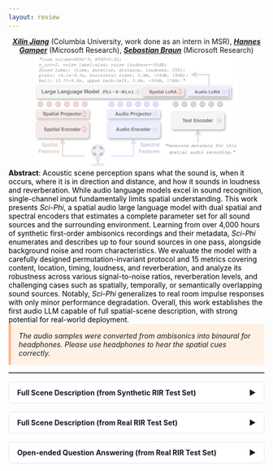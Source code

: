 ```yaml
---
layout: review
---
```


<div style="text-align:center;">
  <u><b><i>Xilin Jiang</i></b></u> (Columbia University, work done as an intern in MSR),
  <u><b><i>Hannes Gamper</i></b></u> (Microsoft Research),
  <u><b><i>Sebastian Braun</i></b></u> (Microsoft Research)
</div>

<img src="../figures/model.png" style="width: 80%; display: block; margin: auto;">

<style>
  /* Accordion */
  details.accordion { border: 1px solid #E5E7EB; border-radius: .5rem; margin: 1rem 0; background:#FFFFFF; }
  details.accordion > summary {
    list-style: none; cursor: pointer; padding: .75rem 1rem; font-weight: 700; color:#111827;
    display:flex; align-items:center; justify-content:space-between; gap:.75rem;
  }
  details.accordion[open] > summary { border-bottom: 1px solid #E5E7EB; }
  details.accordion .section-body { padding: 1rem; }
  /* Chevron */
  .chev { transition: transform .2s ease; }
  details[open] .chev { transform: rotate(90deg); }
  /* Optional toolbar */
  .accordion-toolbar {
    display:flex; gap:.5rem; justify-content:flex-end; margin: .5rem 0 1rem;
  }
  .accordion-btn {
    font: inherit; padding:.4rem .6rem; border:1px solid #D1D5DB; border-radius:.375rem; background:#F9FAFB; cursor:pointer;
  }
  .accordion-btn:hover { background:#F3F4F6; }
</style>
<script>
  function setAllAccordions(open) {
    document.querySelectorAll('details.accordion').forEach(d => d.open = open);
  }
</script>

<style>
  /* Container + table layout */
  .table-container {
    overflow-x: auto;
    width: 100%;
    color: #6B7280;                 /* default gray text */
  }
  .table-container table {
    width: max-content;
    border-collapse: collapse;
    border: 1px solid grey;
  }
  .table-container th,
  .table-container td {
    padding: 10px;
    border: 1px solid black;
    text-align: left;
    vertical-align: top;            /* top-align cells */
  }

  /* Wrapping: headers stay on one line; cells wrap (or honor <br>) */
  .table-container th { white-space: nowrap; color:#111827; }
  .table-container td { white-space: normal; }   /* <= put this AFTER any th,td white-space rules */

  /* Coloring helpers */
  .kv    { color: #111827; font-weight: 700; }   /* numbers/units/values (black, bold) */
  .label { color: #0A2472; font-weight: 700; }   /* actual sound labels (green, bold) */
  .dir   { color: #991B1B; font-weight: 700; }   /* directions (red, bold) */
  .trans { color: #0A2472; font-style: italic; } /* transcript (green, italic) */

  /* Existing model-name styling */
  .model-name { color: grey; font-weight: bold; }
  .model-name b { color: black; }
</style>

<script>
document.addEventListener('click', function (e) {
  const btn = e.target.closest('.gt-toggle');
  if (!btn) return;

  const targetId = btn.getAttribute('data-target');
  const table = document.getElementById(targetId);
  if (!table) return;

  const expanded = btn.getAttribute('aria-expanded') === 'true';
  const gtRows = table.querySelectorAll('.gt-row');

  gtRows.forEach(row => row.style.display = expanded ? 'none' : 'table-row');
  btn.setAttribute('aria-expanded', (!expanded).toString());
  btn.textContent = expanded ? 'Show the ground-truth' : 'Hide the ground-truth';
});
</script>

<style>
  .gt-header {
    display: flex; align-items: center; justify-content: space-between; gap: .75rem;
  }
  .gt-toggle {
    font: inherit; padding: .25rem .5rem; border: 1px solid #D1D5DB; border-radius: .375rem;
    background: #F9FAFB; cursor: pointer;
  }
  .gt-toggle:hover { background: #F3F4F6; }
  /* Make the Ground-truth section visually distinct when shown */
  .gt-heading {
    background: #F9FAFB; color: #111827; font-weight: 600;
  }
</style>

<span style="color: black;">
<b>Abstract</b>: Acoustic scene perception spans what the sound is, when it occurs, where it is in direction and distance, and how it sounds in loudness and reverberation. While audio language models excel in sound recognition, single-channel input fundamentally limits spatial understanding. This work presents <em>Sci-Phi</em>, a spatial audio large language model with dual spatial and spectral encoders that estimates a complete parameter set for all sound sources and the surrounding environment. Learning from over 4,000 hours of synthetic first-order ambisonics recordings and their metadata, <em>Sci-Phi</em> enumerates and describes up to four sound sources in one pass, alongside background noise and room characteristics. We evaluate the model with a carefully designed permutation-invariant protocol and 15 metrics covering content, location, timing, loudness, and reverberation, and analyze its robustness across various signal-to-noise ratios, reverberation levels, and challenging cases such as spatially, temporally, or semantically overlapping sound sources. Notably, <em>Sci-Phi</em> generalizes to real room impulse responses with only minor performance degradation. Overall, this work establishes the first audio LLM capable of full spatial-scene description, with strong potential for real-world deployment.
</span>

<div style="background-color: #FFF2E5; padding: 15px; border-left: 5px solid #FFB899; font-style: italic;">
The audio samples were converted from ambisonics into binaural for headphones. Please use headphones to hear the spatial cues correctly.
</div>

<hr style="height: 3px; background-color: grey; border: none;">

<!-- ========== Real-RIR (END) ========== -->

<!-- ========== Synthetic-RIR (START) ========== -->
<details class="accordion">
  <summary>Full Scene Description (from Synthetic RIR Test Set)<span class="chev">▶</span></summary>
  <div class="section-body">
<!-- === 🎧 Synthetic-RIR Sample 1 === -->
<div style="display: flex; align-items: center; gap: 20px;">
  <div>
    <b>🎧 Synthetic-RIR Sample 1</b><br>
    <audio controls>
      <source src="../samples/syn_rir/binaural/mix_8729_nsrc4.wav" type="audio/wav">
      Your browser does not support the audio element.
    </audio>
  </div>
</div>

<div class="table-container" markdown="0">
  <table>
    <tr>
      <th>Sci-Phi's Description</th>
      <th>Ground-truth Description</th>
    </tr>
    <tr>
      <td>
        room_volume=<span class="kv">1000m^3</span>;
        RT60=<span class="kv">0.4s</span>;
        n_src=<span class="kv">4</span>. <br>noise_label: <span class="kv">ambient sound</span>;
        noise_loudness=<span class="kv">-45dB</span>.<br>
        Sound label: (time, direction, distance, loudness, C50):<br>
        <span class="label">English female speech</span> with transcript<br> ‘<span class="trans">I can understand why they have gone away.</span>’:<br>
        (<span class="kv">5.3s-8.2s</span>, <span class="dir">upper front-left</span>, <span class="kv">0.8m</span>, <span class="kv">-18dB</span>, <span class="kv">22dB</span>);<br>
        <span class="label">Nature:</span>(<span class="kv">0.0s-10.0s</span>, <span class="dir">horizontal front-right</span>, <span class="kv">3.0m</span>, <span class="kv">-25dB</span>, <span class="kv">13dB</span>);<br>
        <span class="label">fingers on teeth:</span>(<span class="kv">8.0s-8.1s</span>, <span class="dir">horizontal back-left</span>, <span class="kv">1.2m</span>, <span class="kv">-28dB</span>, <span class="kv">19dB</span>);<br>
        <span class="label">kick bass drum:</span>(<span class="kv">0.0s-10.0s</span>, <span class="dir">horizontal front-right</span>, <span class="kv">3.4m</span>, <span class="kv">-33dB</span>, <span class="kv">12dB</span>).
      </td>
      <td>
        room_volume=<span class="kv">1900m^3</span>;
        RT60=<span class="kv">0.4s</span>;
        n_src=<span class="kv">4</span>.<br>noise_label: <span class="kv">ambient electronic hum</span>;noise_loudness=<span class="kv">-48dB</span>.<br>
        Sound label: (time, direction, distance, loudness, C50):<br>
        <span class="label">English female speech</span> with transcript<br> ‘<span class="trans">I can understand why they have gone.</span>’:<br>
        (<span class="kv">5.2s-8.5s</span>, <span class="dir">upper front-left</span>, <span class="kv">1.3m</span>, <span class="kv">-19dB</span>, <span class="kv">19dB</span>);<br>
        <span class="label">Bonapartes Gull:</span>(<span class="kv">0.1s-8.5s</span>, <span class="dir">horizontal front-right</span>, <span class="kv">4.4m</span>, <span class="kv">-25dB</span>, <span class="kv">12dB</span>);<br>
        <span class="label">baseball bat swing:</span>(<span class="kv">7.8s-8.5s</span>, <span class="dir">horizontal back-left</span>, <span class="kv">1.6m</span>, <span class="kv">-28dB</span>, <span class="kv">19dB</span>);<br>
        <span class="label">axe chopping:</span>(<span class="kv">0.0s-7.5s</span>, <span class="dir">horizontal front-right</span>, <span class="kv">4.4m</span>, <span class="kv">-35dB</span>, <span class="kv">11dB</span>).
      </td>
    </tr>
  </table>
</div>

<!-- === 🎧 Synthetic-RIR Sample 2 === -->
<div style="display: flex; align-items: center; gap: 20px;">
  <div>
    <b>🎧 Synthetic-RIR Sample 2</b><br>
    <audio controls>
      <source src="../samples/syn_rir/binaural/mix_6715_nsrc4.wav" type="audio/wav">
      Your browser does not support the audio element.
    </audio>
  </div>
</div>

<div class="table-container" markdown="0">
  <table>
    <tr>
      <th>Sci-Phi's Description</th>
      <th>Ground-truth Description</th>
    </tr>
    <tr>
      <td>
        room_volume=<span class="kv">1500m^3</span>;
        RT60=<span class="kv">0.3s</span>;
        n_src=<span class="kv">3</span>.<br>noise_label: <span class="kv">ambient sounds</span>;noise_loudness=<span class="kv">-59dB</span>.<br>
        Sound label: (time, direction, distance, loudness, C50):<br>
        <span class="label">English female speech</span> with transcript<br> ‘<span class="trans">Of course, on a diet like this one, I wouldn't recommend.</span>’:<br>
        (<span class="kv">4.1s-8.2s</span>, <span class="dir">upper front-left</span>, <span class="kv">0.8m</span>, <span class="kv">-33dB</span>, <span class="kv">27dB</span>);<br>
        <span class="label">English female speech</span> with transcript<br> ‘<span class="trans">That goes without saying.</span>’:<br>
        (<span class="kv">4.1s-6.4s</span>, <span class="dir">lower back-right</span>, <span class="kv">1.6m</span>, <span class="kv">-33dB</span>, <span class="kv">22dB</span>);<br>
        <span class="label">Nature:</span>(<span class="kv">0.0s-10.0s</span>, <span class="dir">horizontal front-left</span>, <span class="kv">2.0m</span>, <span class="kv">-42dB</span>, <span class="kv">20dB</span>).
      </td>
      <td>
        room_volume=<span class="kv">1900m^3</span>;
        RT60=<span class="kv">0.3s</span>;
        n_src=<span class="kv">4</span>.<br>noise_label: <span class="kv">computer powering down</span>;noise_loudness=<span class="kv">-58dB</span>.<br>
        Sound label: (time, direction, distance, loudness, C50):<br>
        <span class="label">English female speech</span> with transcript<br> ‘<span class="trans">Of course, on Tuesday, United were beaten despite this.</span>’:<br>
        (<span class="kv">4.0s-7.9s</span>, <span class="dir">upper front-left</span>, <span class="kv">0.8m</span>, <span class="kv">-33dB</span>, <span class="kv">24dB</span>);<br>
        <span class="label">censor beep:</span>(<span class="kv">4.7s-5.4s</span>, <span class="dir">horizontal back-left</span>, <span class="kv">2.0m</span>, <span class="kv">-36dB</span>, <span class="kv">18dB</span>);<br>
        <span class="label">English male speech</span> with transcript<br> ‘<span class="trans">That doesn't happen in Europe.</span>’:<br>
        (<span class="kv">3.6s-6.2s</span>, <span class="dir">horizontal back-right</span>, <span class="kv">2.3m</span>, <span class="kv">-36dB</span>, <span class="kv">17dB</span>);<br>
        <span class="label">rattlesnake rattle:</span>(<span class="kv">0.0s-10.0s</span>, <span class="dir">horizontal front-left</span>, <span class="kv">2.9m</span>, <span class="kv">-42dB</span>, <span class="kv">14dB</span>).
      </td>
    </tr>
  </table>
</div>

<!-- === 🎧 Synthetic-RIR Sample 3 === -->
<div style="display: flex; align-items: center; gap: 20px;">
  <div>
    <b>🎧 Synthetic-RIR Sample 3</b><br>
    <audio controls>
      <source src="../samples/syn_rir/binaural/mix_2280_nsrc4.wav" type="audio/wav">
      Your browser does not support the audio element.
    </audio>
  </div>
</div>

<div class="table-container" markdown="0">
  <table>
    <tr>
      <th>Sci-Phi's Description</th>
      <th>Ground-truth Description</th>
    </tr>
    <tr>
      <td>
        room_volume=<span class="kv">200m^3</span>;
        RT60=<span class="kv">0.5s</span>;
        n_src=<span class="kv">4</span>.<br>noise_label: <span class="kv">rain</span>;noise_loudness=<span class="kv">-47dB</span>.<br>
        Sound label: (time, direction, distance, loudness, C50):<br>
        <span class="label">female voice:</span>(<span class="kv">4.7s-6.6s</span>, <span class="dir">lower front-right</span>, <span class="kv">1.1m</span>, <span class="kv">-25dB</span>, <span class="kv">10dB</span>);<br>
        <span class="label">applause:</span>(<span class="kv">2.0s-7.8s</span>, <span class="dir">lower back-right</span>, <span class="kv">2.4m</span>, <span class="kv">-26dB</span>, <span class="kv">7dB</span>);<br>
        <span class="label">kettle pouring:</span>(<span class="kv">1.2s-9.4s</span>, <span class="dir">horizontal front-left</span>, <span class="kv">0.8m</span>, <span class="kv">-34dB</span>, <span class="kv">12dB</span>);<br>
        <span class="label">English female speech</span> with transcript<br> ‘<span class="trans">The briefcase held the day's knives.</span>’:<br>
        (<span class="kv">1.8s-4.7s</span>, <span class="dir">horizontal front</span>, <span class="kv">1.0m</span>, <span class="kv">-37dB</span>, <span class="kv">11dB</span>).
      </td>
      <td>
        room_volume=<span class="kv">200m^3</span>;
        RT60=<span class="kv">0.6s</span>;
        n_src=<span class="kv">4</span>.<br>noise_label: <span class="kv">storm</span>;noise_loudness=<span class="kv">-49dB</span>.<br>
        Sound label: (time, direction, distance, loudness, C50):<br>
        <span class="label">English female speech</span> with transcript<br> ‘<span class="trans">You must be ready to play anyone.</span>’:<br>
        (<span class="kv">3.8s-6.8s</span>, <span class="dir">lower front-right</span>, <span class="kv">0.8m</span>, <span class="kv">-26dB</span>, <span class="kv">11dB</span>);<br>
        <span class="label">audience applause:</span>(<span class="kv">1.7s-8.3s</span>, <span class="dir">lower back-right</span>, <span class="kv">2.2m</span>, <span class="kv">-27dB</span>, <span class="kv">6dB</span>);<br>
        <span class="label">hot water pouring:</span>(<span class="kv">1.1s-8.9s</span>, <span class="dir">horizontal front-left</span>, <span class="kv">0.8m</span>, <span class="kv">-36dB</span>, <span class="kv">10dB</span>);<br>
        <span class="label">English female speech</span> with transcript<br> ‘<span class="trans">Everyone is taking a breath and waiting.</span>’:<br>
        (<span class="kv">1.5s-5.4s</span>, <span class="dir">horizontal front-right</span>, <span class="kv">1.4m</span>, <span class="kv">-37dB</span>, <span class="kv">8dB</span>).
      </td>
    </tr>
  </table>
</div>

<!-- === 🎧 Synthetic-RIR Sample 4 === -->
<div style="display: flex; align-items: center; gap: 20px;">
  <div>
    <b>🎧 Synthetic-RIR Sample 4</b><br>
    <audio controls>
      <source src="../samples/syn_rir/binaural/mix_2952_nsrc4.wav" type="audio/wav">
      Your browser does not support the audio element.
    </audio>
  </div>
</div>

<div class="table-container" markdown="0">
  <table>
    <tr>
      <th>Sci-Phi's Description</th>
      <th>Ground-truth Description</th>
    </tr>
    <tr>
      <td>
        room_volume=<span class="kv">800m^3</span>;
        RT60=<span class="kv">0.7s</span>;
        n_src=<span class="kv">4</span>.<br>noise_label: <span class="kv">rain</span>;noise_loudness=<span class="kv">-55dB</span>.<br>
        Sound label: (time, direction, distance, loudness, C50):<br>
        <span class="label">animal growling:</span>(<span class="kv">2.6s-6.9s</span>, <span class="dir">upper front</span>, <span class="kv">0.8m</span>, <span class="kv">-15dB</span>, <span class="kv">17dB</span>);<br>
        <span class="label">dog barking, dog growling, dog whimpering:</span>(<span class="kv">0.0s-10.0s</span>, <span class="dir">horizontal left</span>, <span class="kv">2.4m</span>, <span class="kv">-26dB</span>, <span class="kv">10dB</span>);<br>
        <span class="label">robotic voice:</span>(<span class="kv">0.6s-4.2s</span>, <span class="dir">horizontal front</span>, <span class="kv">5.5m</span>, <span class="kv">-28dB</span>, <span class="kv">6dB</span>);<br>
        <span class="label">English female speech</span> with transcript<br> ‘<span class="trans">I should think so too.</span>’:<br>
        (<span class="kv">4.5s-6.8s</span>, <span class="dir">horizontal front-right</span>, <span class="kv">2.4m</span>, <span class="kv">-32dB</span>, <span class="kv">9dB</span>).
      </td>
      <td>
        room_volume=<span class="kv">600m^3</span>;
        RT60=<span class="kv">0.7s</span>;
        n_src=<span class="kv">4</span>.<br>noise_label: <span class="kv">thunder</span>;noise_loudness=<span class="kv">-54dB</span>.<br>
        Sound label: (time, direction, distance, loudness, C50):<br>
        <span class="label">zombie, demon:</span>(<span class="kv">2.8s-6.0s</span>, <span class="dir">upper front</span>, <span class="kv">0.7m</span>, <span class="kv">-13dB</span>, <span class="kv">16dB</span>);<br>
        <span class="label">doberman pincher, barking:</span>(<span class="kv">0.0s-10.0s</span>, <span class="dir">horizontal left</span>, <span class="kv">1.9m</span>, <span class="kv">-25dB</span>, <span class="kv">10dB</span>);<br>
        <span class="label">woosh, slow motion effect:</span>(<span class="kv">0.5s-4.0s</span>, <span class="dir">horizontal front</span>, <span class="kv">6.1m</span>, <span class="kv">-26dB</span>, <span class="kv">6dB</span>);<br>
        <span class="label">English female speech</span> with transcript<br> ‘<span class="trans">I should think so, too.</span>’:<br>
        (<span class="kv">4.6s-6.8s</span>, <span class="dir">horizontal front-right</span>, <span class="kv">2.5m</span>, <span class="kv">-32dB</span>, <span class="kv">9dB</span>).
      </td>
    </tr>
  </table>
</div>

<!-- === 🎧 Synthetic-RIR Sample 5 === -->
<div style="display: flex; align-items: center; gap: 20px;">
  <div>
    <b>🎧 Synthetic-RIR Sample 5</b><br>
    <audio controls>
      <source src="../samples/syn_rir/binaural/mix_5438_nsrc4.wav" type="audio/wav">
      Your browser does not support the audio element.
    </audio>
  </div>
</div>

<div class="table-container" markdown="0">
  <table>
    <tr>
      <th>Sci-Phi's Description</th>
      <th>Ground-truth Description</th>
    </tr>
    <tr>
      <td>
        room_volume=<span class="kv">400m^3</span>;
        RT60=<span class="kv">0.6s</span>;
        n_src=<span class="kv">4</span>.<br>noise_label: <span class="kv">environmental sounds</span>;noise_loudness=<span class="kv">-52dB</span>.<br>
        Sound label: (time, direction, distance, loudness, C50):<br>
        <span class="label">soda can opening:</span>(<span class="kv">3.6s-4.3s</span>, <span class="dir">horizontal right</span>, <span class="kv">0.8m</span>, <span class="kv">-27dB</span>, <span class="kv">15dB</span>);<br>
        <span class="label">ringtone:</span>(<span class="kv">0.0s-10.0s</span>, <span class="dir">upper front-left</span>, <span class="kv">0.8m</span>, <span class="kv">-29dB</span>, <span class="kv">15dB</span>);<br>
        <span class="label">Nature:</span>(<span class="kv">0.0s-10.0s</span>, <span class="dir">horizontal front-right</span>, <span class="kv">0.8m</span>, <span class="kv">-37dB</span>, <span class="kv">15dB</span>);<br>
        <span class="label">French speech</span> with transcript<br> ‘<span class="trans">Il est le père de František Kaberle et Tomáš Kaberle.</span>’:<br>
        (<span class="kv">3.7s-8.4s</span>, <span class="dir">lower back-left</span>, <span class="kv">2.1m</span>, <span class="kv">-42dB</span>, <span class="kv">9dB</span>).
      </td>
      <td>
        room_volume=<span class="kv">700m^3</span>;
        RT60=<span class="kv">0.5s</span>;
        n_src=<span class="kv">4</span>.<br>noise_label: <span class="kv">bell</span>;noise_loudness=<span class="kv">-54dB</span>.<br>
        Sound label: (time, direction, distance, loudness, C50):<br>
        <span class="label">beer can opening:</span>(<span class="kv">3.6s-5.7s</span>, <span class="dir">horizontal right</span>, <span class="kv">1.4m</span>, <span class="kv">-29dB</span>, <span class="kv">13dB</span>);<br>
        <span class="label">phone ringing:</span>(<span class="kv">0.0s-10.0s</span>, <span class="dir">upper front-left</span>, <span class="kv">1.3m</span>, <span class="kv">-30dB</span>, <span class="kv">14dB</span>);<br>
        <span class="label">bear growling, bear roaring:</span>(<span class="kv">0.0s-10.0s</span>, <span class="dir">horizontal front-right</span>, <span class="kv">1.2m</span>, <span class="kv">-39dB</span>, <span class="kv">14dB</span>);<br>
        <span class="label">voice, dice rolling:</span>(<span class="kv">4.6s-9.6s</span>, <span class="dir">lower back</span>, <span class="kv">3.4m</span>, <span class="kv">-42dB</span>, <span class="kv">8dB</span>).
      </td>
    </tr>
  </table>
</div>

<!-- === 🎧 Synthetic-RIR Sample 6 === -->
<div style="display: flex; align-items: center; gap: 20px;">
  <div>
    <b>🎧 Synthetic-RIR Sample 6</b><br>
    <audio controls>
      <source src="../samples/syn_rir/binaural/mix_4550_nsrc3.wav" type="audio/wav">
      Your browser does not support the audio element.
    </audio>
  </div>
</div>

<div class="table-container" markdown="0">
  <table>
    <tr>
      <th>Sci-Phi's Description</th>
      <th>Ground-truth Description</th>
    </tr>
    <tr>
      <td>
        room_volume=<span class="kv">1500m^3</span>;
        RT60=<span class="kv">0.6s</span>;
        n_src=<span class="kv">3</span>.<br>noise_label: <span class="kv">not present</span>;noise_loudness=<span class="kv">None</span>.<br>
        Sound label: (time, direction, distance, loudness, C50):<br>
        <span class="label">English male speech</span> with transcript<br> ‘<span class="trans">I've lost my head.</span>’:<br>
        (<span class="kv">2.2s-5.6s</span>, <span class="dir">horizontal back</span>, <span class="kv">2.6m</span>, <span class="kv">-38dB</span>, <span class="kv">13dB</span>);<br>
        <span class="label">English female speech</span> with transcript<br> ‘<span class="trans">A final agreement has not yet been completed.</span>’:<br>
        (<span class="kv">1.2s-4.6s</span>, <span class="dir">upper left</span>, <span class="kv">1.0m</span>, <span class="kv">-41dB</span>, <span class="kv">20dB</span>);<br>
        <span class="label">English male speech</span> with transcript<br> ‘<span class="trans">There was no time to mark.</span>’:<br>
        (<span class="kv">6.2s-8.2s</span>, <span class="dir">lower right</span>, <span class="kv">2.8m</span>, <span class="kv">-41dB</span>, <span class="kv">13dB</span>).
      </td>
      <td>
        room_volume=<span class="kv">1000m^3</span>;
        RT60=<span class="kv">0.6s</span>;
        n_src=<span class="kv">3</span>.<br>noise_label: <span class="kv">not present</span>;noise_loudness=<span class="kv">None</span>.<br>
        Sound label: (time, direction, distance, loudness, C50):<br>
        <span class="label">English male speech</span> with transcript<br> ‘<span class="trans">I lost my head.</span>’:<br>
        (<span class="kv">3.1s-5.6s</span>, <span class="dir">horizontal back</span>, <span class="kv">2.6m</span>, <span class="kv">-38dB</span>, <span class="kv">12dB</span>);<br>
        <span class="label">English female speech</span> with transcript<br> ‘<span class="trans">A final agreement has not yet been completed.</span>’:<br>
        (<span class="kv">1.3s-4.4s</span>, <span class="dir">upper left</span>, <span class="kv">0.9m</span>, <span class="kv">-40dB</span>, <span class="kv">19dB</span>);<br>
        <span class="label">English female speech</span> with transcript<br> ‘<span class="trans">There was no time scale.</span>’:<br>
        (<span class="kv">6.2s-8.4s</span>, <span class="dir">lower right</span>, <span class="kv">2.5m</span>, <span class="kv">-42dB</span>, <span class="kv">12dB</span>).
      </td>
    </tr>
  </table>
</div>

<!-- === 🎧 Synthetic-RIR Sample 7 === -->
<div style="display: flex; align-items: center; gap: 20px;">
  <div>
    <b>🎧 Synthetic-RIR Sample 7</b><br>
    <audio controls>
      <source src="../samples/syn_rir/binaural/mix_1076_nsrc3.wav" type="audio/wav">
      Your browser does not support the audio element.
    </audio>
  </div>
</div>

<div class="table-container" markdown="0">
  <table>
    <tr>
      <th>Sci-Phi's Description</th>
      <th>Ground-truth Description</th>
    </tr>
    <tr>
      <td>
        room_volume=<span class="kv">500m^3</span>;
        RT60=<span class="kv">0.6s</span>;
        n_src=<span class="kv">3</span>.<br>noise_label: <span class="kv">ambient bathroom sounds</span>;noise_loudness=<span class="kv">-55dB</span>.<br>
        Sound label: (time, direction, distance, loudness, C50):<br>
        <span class="label">aluminium foil tearing:</span>(<span class="kv">6.3s-6.8s</span>, <span class="dir">horizontal back</span>, <span class="kv">1.2m</span>, <span class="kv">-25dB</span>, <span class="kv">14dB</span>);<br>
        <span class="label">English male speech</span> with transcript<br> ‘<span class="trans">We were in different places, and we talked for a while.</span>’:<br>
        (<span class="kv">0.5s-4.1s</span>, <span class="dir">lower back-left</span>, <span class="kv">0.8m</span>, <span class="kv">-28dB</span>, <span class="kv">16dB</span>);<br>
        <span class="label">fart:</span>(<span class="kv">8.6s-9.9s</span>, <span class="dir">horizontal front-left</span>, <span class="kv">2.4m</span>, <span class="kv">-43dB</span>, <span class="kv">10dB</span>).
      </td>
      <td>
        room_volume=<span class="kv">500m^3</span>;
        RT60=<span class="kv">0.6s</span>;
        n_src=<span class="kv">3</span>.<br>noise_label: <span class="kv">horn</span>;noise_loudness=<span class="kv">-55dB</span>.<br>
        Sound label: (time, direction, distance, loudness, C50):<br>
        <span class="label">patting or tapping:</span>(<span class="kv">6.3s-6.6s</span>, <span class="dir">horizontal back-right</span>, <span class="kv">1.6m</span>, <span class="kv">-26dB</span>, <span class="kv">12dB</span>);<br>
        <span class="label">English male speech</span> with transcript<br> ‘<span class="trans">We were in different places, usually in cellars.</span>’:<br>
        (<span class="kv">0.5s-4.6s</span>, <span class="dir">lower back-left</span>, <span class="kv">0.8m</span>, <span class="kv">-28dB</span>, <span class="kv">16dB</span>);<br>
        <span class="label">fart:</span>(<span class="kv">8.6s-10.0s</span>, <span class="dir">horizontal front-left</span>, <span class="kv">2.7m</span>, <span class="kv">-44dB</span>, <span class="kv">10dB</span>).
      </td>
    </tr>
  </table>
</div>

<!-- === 🎧 Synthetic-RIR Sample 8 === -->
<div style="display: flex; align-items: center; gap: 20px;">
  <div>
    <b>🎧 Synthetic-RIR Sample 8</b><br>
    <audio controls>
      <source src="../samples/syn_rir/binaural/mix_1144_nsrc3.wav" type="audio/wav">
      Your browser does not support the audio element.
    </audio>
  </div>
</div>

<div class="table-container" markdown="0">
  <table>
    <tr>
      <th>Sci-Phi's Description</th>
      <th>Ground-truth Description</th>
    </tr>
    <tr>
      <td>
        room_volume=<span class="kv">500m^3</span>;
        RT60=<span class="kv">0.8s</span>;
        n_src=<span class="kv">3</span>.<br>noise_label: <span class="kv">fireworks</span>;noise_loudness=<span class="kv">-68dB</span>.<br>
        Sound label: (time, direction, distance, loudness, C50):<br>
        <span class="label">explosion-like sound:</span>(<span class="kv">5.7s-9.1s</span>, <span class="dir">horizontal front</span>, <span class="kv">1.1m</span>, <span class="kv">-45dB</span>, <span class="kv">10dB</span>);<br>
        <span class="label">water pouring:</span>(<span class="kv">0.0s-10.0s</span>, <span class="dir">upper front</span>, <span class="kv">1.4m</span>, <span class="kv">-48dB</span>, <span class="kv">9dB</span>);<br>
        <span class="label">English male speech</span> with transcript<br> ‘<span class="trans">I always fall asleep when I'm doing something.</span>’:<br>
        (<span class="kv">5.2s-8.6s</span>, <span class="dir">lower right</span>, <span class="kv">1.1m</span>, <span class="kv">-48dB</span>, <span class="kv">10dB</span>).
      </td>
      <td>
        room_volume=<span class="kv">900m^3</span>;
        RT60=<span class="kv">0.9s</span>;
        n_src=<span class="kv">3</span>.<br>noise_label: <span class="kv">priest walking in hard sole shoes</span>;noise_loudness=<span class="kv">-66dB</span>.<br>
        Sound label: (time, direction, distance, loudness, C50):<br>
        <span class="label">time bomb:</span>(<span class="kv">1.8s-8.3s</span>, <span class="dir">horizontal front</span>, <span class="kv">1.6m</span>, <span class="kv">-47dB</span>, <span class="kv">10dB</span>);<br>
        <span class="label">pouring drink:</span>(<span class="kv">0.0s-10.0s</span>, <span class="dir">upper front</span>, <span class="kv">2.1m</span>, <span class="kv">-48dB</span>, <span class="kv">9dB</span>);<br>
        <span class="label">English male speech</span> with transcript<br> ‘<span class="trans">I always felt that I was in control of the match.</span>’:<br>
        (<span class="kv">5.3s-8.9s</span>, <span class="dir">lower front-right</span>, <span class="kv">2.1m</span>, <span class="kv">-48dB</span>, <span class="kv">9dB</span>).
      </td>
    </tr>
  </table>
</div>

<!-- === 🎧 Synthetic-RIR Sample 9 === -->
<div style="display: flex; align-items: center; gap: 20px;">
  <div>
    <b>🎧 Synthetic-RIR Sample 9</b><br>
    <audio controls>
      <source src="../samples/syn_rir/binaural/mix_1339_nsrc3.wav" type="audio/wav">
      Your browser does not support the audio element.
    </audio>
  </div>
</div>

<div class="table-container" markdown="0">
  <table>
    <tr>
      <th>Sci-Phi's Description</th>
      <th>Ground-truth Description</th>
    </tr>
    <tr>
      <td>
        room_volume=<span class="kv">1300m^3</span>;
        RT60=<span class="kv">0.6s</span>;
        n_src=<span class="kv">3</span>.<br>noise_label: <span class="kv">not present</span>;noise_loudness=<span class="kv">None</span>.<br>
        Sound label: (time, direction, distance, loudness, C50):<br>
        <span class="label">button click:</span>(<span class="kv">1.9s-2.4s</span>, <span class="dir">horizontal right</span>, <span class="kv">7.0m</span>, <span class="kv">-32dB</span>, <span class="kv">6dB</span>);<br>
        <span class="label">coin drop:</span>(<span class="kv">7.7s-8.5s</span>, <span class="dir">upper back-right</span>, <span class="kv">0.8m</span>, <span class="kv">-35dB</span>, <span class="kv">18dB</span>);<br>
        <span class="label">metal band:</span>(<span class="kv">1.5s-3.4s</span>, <span class="dir">horizontal back-left</span>, <span class="kv">2.5m</span>, <span class="kv">-42dB</span>, <span class="kv">10dB</span>).
      </td>
      <td>
        room_volume=<span class="kv">1000m^3</span>;
        RT60=<span class="kv">0.7s</span>;
        n_src=<span class="kv">3</span>.<br>noise_label: <span class="kv">not present</span>;noise_loudness=<span class="kv">None</span>.<br>
        Sound label: (time, direction, distance, loudness, C50):<br>
        <span class="label">button click:</span>(<span class="kv">1.9s-6.9s</span>, <span class="dir">horizontal right</span>, <span class="kv">9.5m</span>, <span class="kv">-34dB</span>, <span class="kv">6dB</span>);<br>
        <span class="label">metal impact:</span>(<span class="kv">7.8s-8.5s</span>, <span class="dir">horizontal back-right</span>, <span class="kv">0.7m</span>, <span class="kv">-35dB</span>, <span class="kv">18dB</span>);<br>
        <span class="label">boxing bell:</span>(<span class="kv">1.6s-3.3s</span>, <span class="dir">horizontal back-left</span>, <span class="kv">2.6m</span>, <span class="kv">-41dB</span>, <span class="kv">9dB</span>).
      </td>
    </tr>
  </table>
</div>

<!-- === 🎧 Synthetic-RIR Sample 10 === -->
<div style="display: flex; align-items: center; gap: 20px;">
  <div>
    <b>🎧 Synthetic-RIR Sample 10</b><br>
    <audio controls>
      <source src="../samples/syn_rir/binaural/mix_1358_nsrc3.wav" type="audio/wav">
      Your browser does not support the audio element.
    </audio>
  </div>
</div>

<div class="table-container" markdown="0">
  <table>
    <tr>
      <th>Sci-Phi's Description</th>
      <th>Ground-truth Description</th>
    </tr>
    <tr>
      <td>
        room_volume=<span class="kv">500m^3</span>;
        RT60=<span class="kv">0.8s</span>;
        n_src=<span class="kv">3</span>.<br>noise_label: <span class="kv">not present</span>;noise_loudness=<span class="kv">None</span>.<br>
        Sound label: (time, direction, distance, loudness, C50):<br>
        <span class="label">human scream:</span>(<span class="kv">0.1s-7.1s</span>, <span class="dir">horizontal front-right</span>, <span class="kv">1.1m</span>, <span class="kv">-31dB</span>, <span class="kv">12dB</span>);<br>
        <span class="label">drum, snare:</span>(<span class="kv">1.8s-2.0s</span>, <span class="dir">upper back-right</span>, <span class="kv">0.9m</span>, <span class="kv">-42dB</span>, <span class="kv">13dB</span>);<br>
        <span class="label">English speech</span> with transcript<br> ‘<span class="trans">A thousand years ago, the city was the center of an ancient civilisation.</span>’:<br>
        (<span class="kv">4.7s-8.9s</span>, <span class="dir">lower back-left</span>, <span class="kv">1.8m</span>, <span class="kv">-44dB</span>, <span class="kv">9dB</span>).
      </td>
      <td>
        room_volume=<span class="kv">600m^3</span>;
        RT60=<span class="kv">0.8s</span>;
        n_src=<span class="kv">3</span>.<br>noise_label: <span class="kv">not present</span>;noise_loudness=<span class="kv">None</span>.<br>
        Sound label: (time, direction, distance, loudness, C50):<br>
        <span class="label">crow:</span>(<span class="kv">0.4s-6.4s</span>, <span class="dir">horizontal front-right</span>, <span class="kv">1.2m</span>, <span class="kv">-31dB</span>, <span class="kv">12dB</span>);<br>
        <span class="label">punch:</span>(<span class="kv">1.8s-2.2s</span>, <span class="dir">upper back-right</span>, <span class="kv">1.1m</span>, <span class="kv">-42dB</span>, <span class="kv">13dB</span>);<br>
        <span class="label">English male speech</span> with transcript<br> ‘<span class="trans">A thousand years ago the church was a powerful force in Europe.</span>’:<br>
        (<span class="kv">4.6s-8.8s</span>, <span class="dir">lower back-left</span>, <span class="kv">2.3m</span>, <span class="kv">-44dB</span>, <span class="kv">9dB</span>).
      </td>
    </tr>
  </table>
</div>

  </div>
</details>
<!-- ========== Synthetic-RIR (END) ========== -->


<!-- ========== Real-RIR (START) ========== -->
<details class="accordion">
  <summary>Full Scene Description (from Real RIR Test Set)<span class="chev">▶</span></summary>
  <div class="section-body">
<!-- === 🎧 Real-RIR Sample 1 === -->
<div style="display: flex; align-items: center; gap: 20px;">
  <div>
    <b>🎧 Real-RIR Sample 1</b><br>
    <audio controls>
      <source src="../samples/real_rir/binaural/mix_615_nsrc4.wav" type="audio/wav">
      Your browser does not support the audio element.
    </audio>
  </div>
</div>

<div class="table-container" markdown="0">
  <table>
    <tr>
      <th>Sci-Phi's Description</th>
      <th>Ground-truth Description</th>
    </tr>
    <tr>
      <td>
        room_volume=<span class="kv">1000m^3</span>;
        RT60=<span class="kv">0.2s</span>;
        n_src=<span class="kv">4</span>.<br>noise_label: <span class="kv">ambient noise</span>;noise_loudness=<span class="kv">-50dB</span>.<br>
        Sound label: (time, direction, distance, loudness, C50):<br>
        <span class="label">bricks falling:</span>(<span class="kv">2.7s-4.5s</span>, <span class="dir">horizontal front</span>, <span class="kv">1.4m</span>, <span class="kv">-22dB</span>, <span class="kv">22dB</span>);<br>
        <span class="label">dough hook tapping:</span>(<span class="kv">1.3s-2.6s</span>, <span class="dir">horizontal back-right</span>, <span class="kv">0.8m</span>, <span class="kv">-25dB</span>, <span class="kv">27dB</span>);<br>
        <span class="label">coin sound effect:</span>(<span class="kv">7.9s-8.6s</span>, <span class="dir">horizontal back</span>, <span class="kv">2.0m</span>, <span class="kv">-30dB</span>, <span class="kv">20dB</span>);<br>
        <span class="label">English female speech</span> with transcript<br> ‘<span class="trans">However, no further action was taken by police.</span>’:<br>
        (<span class="kv">3.7s-7.8s</span>, <span class="dir">horizontal back-right</span>, <span class="kv">0.8m</span>, <span class="kv">-37dB</span>, <span class="kv">27dB</span>).
      </td>
      <td>
        room_volume=<span class="kv">Unknown</span>;
        RT60=<span class="kv">0.2s</span>;
        n_src=<span class="kv">4</span>.<br>noise_label: <span class="kv">ambient noise</span>;noise_loudness=<span class="kv">-72dB</span>.<br>
        Sound label: (time, direction, distance, loudness, C50):<br>
        <span class="label">toy train:</span>(<span class="kv">2.7s-4.4s</span>, <span class="dir">horizontal front</span>, <span class="kv">1.5m</span>, <span class="kv">-21dB</span>, <span class="kv">28dB</span>);<br>
        <span class="label">wood block:</span>(<span class="kv">1.3s-2.1s</span>, <span class="dir">horizontal back-right</span>, <span class="kv">0.8m</span>, <span class="kv">-22dB</span>, <span class="kv">21dB</span>);<br>
        <span class="label">bicycle bell:</span>(<span class="kv">7.9s-8.5s</span>, <span class="dir">horizontal back</span>, <span class="kv">0.8m</span>, <span class="kv">-26dB</span>, <span class="kv">17dB</span>);<br>
        <span class="label">English male speech</span> with transcript<br> ‘<span class="trans">However, no further action was taken by police.</span>’:<br>
        (<span class="kv">3.6s-7.3s</span>, <span class="dir">horizontal right</span>, <span class="kv">1.5m</span>, <span class="kv">-37dB</span>, <span class="kv">26dB</span>).
      </td>
    </tr>
  </table>
</div>

<!-- === 🎧 Real-RIR Sample 2 === -->
<div style="display: flex; align-items: center; gap: 20px;">
  <div>
    <b>🎧 Real-RIR Sample 2</b><br>
    <audio controls>
      <source src="../samples/real_rir/binaural/mix_6810_nsrc4.wav" type="audio/wav">
      Your browser does not support the audio element.
    </audio>
  </div>
</div>

<div class="table-container" markdown="0">
  <table>
    <tr>
      <th>Sci-Phi's Description</th>
      <th>Ground-truth Description</th>
    </tr>
    <tr>
      <td>
        room_volume=<span class="kv">700m^3</span>;
        RT60=<span class="kv">0.2s</span>;
        n_src=<span class="kv">3</span>.<br>noise_label: <span class="kv">not present</span>;noise_loudness=<span class="kv">None</span>.<br>
        Sound label: (time, direction, distance, loudness, C50):<br>
        <span class="label">guitar:</span>(<span class="kv">2.2s-4.6s</span>, <span class="dir">horizontal back-left</span>, <span class="kv">1.0m</span>, <span class="kv">-27dB</span>, <span class="kv">25dB</span>);<br>
        <span class="label">English male speech</span> with transcript<br> ‘<span class="trans">Only one person can claim the credit.</span>’:<br>
        (<span class="kv">3.0s-6.1s</span>, <span class="dir">horizontal front</span>, <span class="kv">0.8m</span>, <span class="kv">-33dB</span>, <span class="kv">27dB</span>);<br>
        <span class="label">shaker:</span>(<span class="kv">5.2s-7.2s</span>, <span class="dir">horizontal back-left</span>, <span class="kv">1.0m</span>, <span class="kv">-35dB</span>, <span class="kv">25dB</span>).
      </td>
      <td>
        room_volume=<span class="kv">Unknown</span>;
        RT60=<span class="kv">0.6s</span>;
        n_src=<span class="kv">4</span>.<br>noise_label: <span class="kv">ambient noise</span>;noise_loudness=<span class="kv">-80dB</span>.<br>
        Sound label: (time, direction, distance, loudness, C50):<br>
        <span class="label">piano:</span>(<span class="kv">2.2s-4.4s</span>, <span class="dir">horizontal back-left</span>, <span class="kv">0.8m</span>, <span class="kv">-26dB</span>, <span class="kv">27dB</span>);<br>
        <span class="label">English male speech</span> with transcript<br> ‘<span class="trans">Only one person can claim the credit.</span>’:<br>
        (<span class="kv">2.9s-6.0s</span>, <span class="dir">horizontal front</span>, <span class="kv">1.5m</span>, <span class="kv">-33dB</span>, <span class="kv">22dB</span>);<br>
        <span class="label">English female speech</span> with transcript<br> ‘<span class="trans">We deserved the three points.</span>’:<br>
        (<span class="kv">3.0s-6.8s</span>, <span class="dir">horizontal back-left</span>, <span class="kv">0.8m</span>, <span class="kv">-38dB</span>, <span class="kv">27dB</span>);<br>
        <span class="label">shaker:</span>(<span class="kv">5.1s-7.2s</span>, <span class="dir">horizontal back-left</span>, <span class="kv">0.8m</span>, <span class="kv">-38dB</span>, <span class="kv">24dB</span>).
      </td>
    </tr>
  </table>
</div>

<!-- === 🎧 Real-RIR Sample 3 === -->
<div style="display: flex; align-items: center; gap: 20px;">
  <div>
    <b>🎧 Real-RIR Sample 3</b><br>
    <audio controls>
      <source src="../samples/real_rir/binaural/mix_7837_nsrc4.wav" type="audio/wav">
      Your browser does not support the audio element.
    </audio>
  </div>
</div>

<div class="table-container" markdown="0">
  <table>
    <tr>
      <th>Sci-Phi's Description</th>
      <th>Ground-truth Description</th>
    </tr>
    <tr>
      <td>
        room_volume=<span class="kv">700m^3</span>;
        RT60=<span class="kv">0.6s</span>;
        n_src=<span class="kv">4</span>.<br>noise_label: <span class="kv">ambient room noise</span>;noise_loudness=<span class="kv">-64dB</span>.<br>
        Sound label: (time, direction, distance, loudness, C50):<br>
        <span class="label">Bongo, Congo:</span>(<span class="kv">1.9s-2.1s</span>, <span class="dir">horizontal front</span>, <span class="kv">0.8m</span>, <span class="kv">-35dB</span>, <span class="kv">16dB</span>);<br>
        <span class="label">clapping:</span>(<span class="kv">1.6s-3.4s</span>, <span class="dir">horizontal left</span>, <span class="kv">0.7m</span>, <span class="kv">-40dB</span>, <span class="kv">17dB</span>);<br>
        <span class="label">human speech:</span>(<span class="kv">5.8s-8.4s</span>, <span class="dir">lower back-right</span>, <span class="kv">1.5m</span>, <span class="kv">-46dB</span>, <span class="kv">12dB</span>);<br>
        <span class="label">ticking clock sound, voice:</span>(<span class="kv">4.5s-6.4s</span>, <span class="dir">horizontal back-right</span>, <span class="kv">0.8m</span>, <span class="kv">-49dB</span>, <span class="kv">16dB</span>).
      </td>
      <td>
        room_volume=<span class="kv">Unknown</span>;
        RT60=<span class="kv">1.3s</span>;
        n_src=<span class="kv">4</span>.<br>noise_label: <span class="kv">ambient noise</span>;noise_loudness=<span class="kv">-77dB</span>.<br>
        Sound label: (time, direction, distance, loudness, C50):<br>
        <span class="label">hit drum:</span>(<span class="kv">1.8s-2.2s</span>, <span class="dir">horizontal front</span>, <span class="kv">1.5m</span>, <span class="kv">-36dB</span>, <span class="kv">13dB</span>);<br>
        <span class="label">hand clap:</span>(<span class="kv">1.7s-3.3s</span>, <span class="dir">horizontal left</span>, <span class="kv">0.8m</span>, <span class="kv">-39dB</span>, <span class="kv">16dB</span>);<br>
        <span class="label">English female speech</span> with transcript<br> ‘<span class="trans">I am about protecting the state pension.</span>’:<br>
        (<span class="kv">5.1s-8.7s</span>, <span class="dir">horizontal back-right</span>, <span class="kv">1.5m</span>, <span class="kv">-45dB</span>, <span class="kv">13dB</span>);<br>
        <span class="label">wood block:</span>(<span class="kv">4.6s-5.8s</span>, <span class="dir">horizontal back-right</span>, <span class="kv">0.8m</span>, <span class="kv">-46dB</span>, <span class="kv">17dB</span>).
      </td>
    </tr>
  </table>
</div>

<!-- === 🎧 Real-RIR Sample 4 === -->
<div style="display: flex; align-items: center; gap: 20px;">
  <div>
    <b>🎧 Real-RIR Sample 4</b><br>
    <audio controls>
      <source src="../samples/real_rir/binaural/mix_7995_nsrc4.wav" type="audio/wav">
      Your browser does not support the audio element.
    </audio>
  </div>
</div>

<div class="table-container" markdown="0">
  <table>
    <tr>
      <th>Sci-Phi's Description</th>
      <th>Ground-truth Description</th>
    </tr>
    <tr>
      <td>
        room_volume=<span class="kv">700m^3</span>;
        RT60=<span class="kv">0.3s</span>;
        n_src=<span class="kv">3</span>.<br>noise_label: <span class="kv">ambient environmental sounds</span>;noise_loudness=<span class="kv">-55dB</span>.<br>
        Sound label: (time, direction, distance, loudness, C50):<br>
        <span class="label">female voice:</span>(<span class="kv">0.0s-10.0s</span>, <span class="dir">horizontal front</span>, <span class="kv">1.1m</span>, <span class="kv">-28dB</span>, <span class="kv">20dB</span>);<br>
        <span class="label">English speech</span> with transcript<br> ‘<span class="trans">Or maybe it's the other way around.</span>’:<br>
        (<span class="kv">3.9s-6.5s</span>, <span class="dir">horizontal front-left</span>, <span class="kv">0.7m</span>, <span class="kv">-35dB</span>, <span class="kv">23dB</span>);<br>
        <span class="label">Military:</span>(<span class="kv">0.0s-10.0s</span>, <span class="dir">upper front-right</span>, <span class="kv">1.4m</span>, <span class="kv">-38dB</span>, <span class="kv">18dB</span>).
      </td>
      <td>
        room_volume=<span class="kv">Unknown</span>;
        RT60=<span class="kv">0.5s</span>;
        n_src=<span class="kv">4</span>.<br>noise_label: <span class="kv">ambient noise</span>;noise_loudness=<span class="kv">-62dB</span>.<br>
        Sound label: (time, direction, distance, loudness, C50):<br>
        <span class="label">English female speech</span> with transcript<br> ‘<span class="trans">Anyone remaining after that will be targeted.</span>’:<br>
        (<span class="kv">0.6s-5.0s</span>, <span class="dir">horizontal front</span>, <span class="kv">1.5m</span>, <span class="kv">-26dB</span>, <span class="kv">16dB</span>);<br>
        <span class="label">English female speech</span> with transcript<br> ‘<span class="trans">Or maybe it's the other way around.</span>’:<br>
        (<span class="kv">3.4s-6.4s</span>, <span class="dir">horizontal left</span>, <span class="kv">0.8m</span>, <span class="kv">-33dB</span>, <span class="kv">22dB</span>);<br>
        <span class="label">hand clap:</span>(<span class="kv">0.6s-2.3s</span>, <span class="dir">horizontal front</span>, <span class="kv">0.8m</span>, <span class="kv">-34dB</span>, <span class="kv">18dB</span>);<br>
        <span class="label">toy train:</span>(<span class="kv">0.0s-4.5s</span>, <span class="dir">horizontal front-right</span>, <span class="kv">1.5m</span>, <span class="kv">-34dB</span>, <span class="kv">14dB</span>).
      </td>
    </tr>
  </table>
</div>

<!-- === 🎧 Real-RIR Sample 5 === -->
<div style="display: flex; align-items: center; gap: 20px;">
  <div>
    <b>🎧 Real-RIR Sample 5</b><br>
    <audio controls>
      <source src="../samples/real_rir/binaural/mix_8179_nsrc4.wav" type="audio/wav">
      Your browser does not support the audio element.
    </audio>
  </div>
</div>

<div class="table-container" markdown="0">
  <table>
    <tr>
      <th>Sci-Phi's Description</th>
      <th>Ground-truth Description</th>
    </tr>
    <tr>
      <td>
        room_volume=<span class="kv">400m^3</span>;
        RT60=<span class="kv">0.5s</span>;
        n_src=<span class="kv">4</span>.<br>noise_label: <span class="kv">ambient noise</span>;noise_loudness=<span class="kv">-49dB</span>.<br>
        Sound label: (time, direction, distance, loudness, C50):<br>
        <span class="label">English speech</span> with transcript<br> ‘<span class="trans">We don't want to be too intrusive.</span>’:<br>
        (<span class="kv">7.1s-9.8s</span>, <span class="dir">horizontal right</span>, <span class="kv">0.8m</span>, <span class="kv">-20dB</span>, <span class="kv">15dB</span>);<br>
        <span class="label">English female speech</span> with transcript<br> ‘<span class="trans">I guess they just can't help it.</span>’:<br>
        (<span class="kv">7.7s-10.0s</span>, <span class="dir">upper back-left</span>, <span class="kv">2.0m</span>, <span class="kv">-24dB</span>, <span class="kv">9dB</span>);<br>
        <span class="label">Congo drum:</span>(<span class="kv">6.5s-6.6s</span>, <span class="dir">horizontal front</span>, <span class="kv">1.1m</span>, <span class="kv">-26dB</span>, <span class="kv">12dB</span>);<br>
        <span class="label">castanet:</span>(<span class="kv">0.4s-2.4s</span>, <span class="dir">horizontal back</span>, <span class="kv">1.8m</span>, <span class="kv">-38dB</span>, <span class="kv">9dB</span>).
      </td>
      <td>
        room_volume=<span class="kv">Unknown</span>;
        RT60=<span class="kv">0.7s</span>;
        n_src=<span class="kv">4</span>.<br>noise_label: <span class="kv">ambient noise</span>;noise_loudness=<span class="kv">-65dB</span>.<br>
        Sound label: (time, direction, distance, loudness, C50):<br>
        <span class="label">English female speech</span> with transcript<br> ‘<span class="trans">We don't want to be too intrusive.</span>’:<br>
        (<span class="kv">7.1s-9.8s</span>, <span class="dir">horizontal right</span>, <span class="kv">0.8m</span>, <span class="kv">-20dB</span>, <span class="kv">16dB</span>);<br>
        <span class="label">English male speech</span> with transcript<br> ‘<span class="trans">That is my preference.</span>’:<br>
        (<span class="kv">7.7s-10.0s</span>, <span class="dir">horizontal back-left</span>, <span class="kv">1.5m</span>, <span class="kv">-25dB</span>, <span class="kv">11dB</span>);<br>
        <span class="label">hit drum:</span>(<span class="kv">6.5s-6.8s</span>, <span class="dir">horizontal front</span>, <span class="kv">1.5m</span>, <span class="kv">-26dB</span>, <span class="kv">11dB</span>);<br>
        <span class="label">wood block:</span>(<span class="kv">0.5s-1.9s</span>, <span class="dir">horizontal back</span>, <span class="kv">1.5m</span>, <span class="kv">-37dB</span>, <span class="kv">9dB</span>).
      </td>
    </tr>
  </table>
</div>

<!-- === 🎧 Real-RIR Sample 6 === -->
<div style="display: flex; align-items: center; gap: 20px;">
  <div>
    <b>🎧 Real-RIR Sample 6</b><br>
    <audio controls>
      <source src="../samples/real_rir/binaural/mix_2429_nsrc3.wav" type="audio/wav">
      Your browser does not support the audio element.
    </audio>
  </div>
</div>

<div class="table-container" markdown="0">
  <table>
    <tr>
      <th>Sci-Phi's Description</th>
      <th>Ground-truth Description</th>
    </tr>
    <tr>
      <td>
        room_volume=<span class="kv">2200m^3</span>;
        RT60=<span class="kv">0.5s</span>;
        n_src=<span class="kv">3</span>.<br>noise_label: <span class="kv">not present</span>;noise_loudness=<span class="kv">None</span>.<br>
        Sound label: (time, direction, distance, loudness, C50):<br>
        <span class="label">tapping of broom, concrete floor, wooden broom scrape, woody thump:</span>(<span class="kv">8.3s-9.2s</span>, <span class="dir">upper front-right</span>, <span class="kv">0.7m</span>, <span class="kv">-32dB</span>, <span class="kv">23dB</span>);<br>
        <span class="label">sax baritone:</span>(<span class="kv">3.5s-6.9s</span>, <span class="dir">horizontal left</span>, <span class="kv">1.9m</span>, <span class="kv">-33dB</span>, <span class="kv">16dB</span>);<br>
        <span class="label">English speech</span> with transcript<br> ‘<span class="trans">So, in a sense, it was a selfless act.</span>’:<br>
        (<span class="kv">0.0s-7.2s</span>, <span class="dir">horizontal front</span>, <span class="kv">0.8m</span>, <span class="kv">-37dB</span>, <span class="kv">22dB</span>).
      </td>
      <td>
        room_volume=<span class="kv">Unknown</span>;
        RT60=<span class="kv">0.7s</span>;
        n_src=<span class="kv">3</span>.<br>noise_label: <span class="kv">ambient noise</span>;noise_loudness=<span class="kv">-75dB</span>.<br>
        Sound label: (time, direction, distance, loudness, C50):<br>
        <span class="label">wood block:</span>(<span class="kv">8.3s-9.1s</span>, <span class="dir">horizontal front-right</span>, <span class="kv">0.8m</span>, <span class="kv">-27dB</span>, <span class="kv">27dB</span>);<br>
        <span class="label">organ:</span>(<span class="kv">4.1s-5.9s</span>, <span class="dir">horizontal left</span>, <span class="kv">1.5m</span>, <span class="kv">-30dB</span>, <span class="kv">18dB</span>);<br>
        <span class="label">English male speech</span> with transcript<br> ‘<span class="trans">So, in a sense, it was a government subsidy.</span>’:<br>
        (<span class="kv">3.1s-7.1s</span>, <span class="dir">horizontal front</span>, <span class="kv">1.5m</span>, <span class="kv">-36dB</span>, <span class="kv">21dB</span>).
      </td>
    </tr>
  </table>
</div>

<!-- === 🎧 Real-RIR Sample 7 === -->
<div style="display: flex; align-items: center; gap: 20px;">
  <div>
    <b>🎧 Real-RIR Sample 7</b><br>
    <audio controls>
      <source src="../samples/real_rir/binaural/mix_6735_nsrc3.wav" type="audio/wav">
      Your browser does not support the audio element.
    </audio>
  </div>
</div>

<div class="table-container" markdown="0">
  <table>
    <tr>
      <th>Sci-Phi's Description</th>
      <th>Ground-truth Description</th>
    </tr>
    <tr>
      <td>
        room_volume=<span class="kv">1000m^3</span>;
        RT60=<span class="kv">0.4s</span>;
        n_src=<span class="kv">4</span>.<br>noise_label: <span class="kv">thunder</span>;noise_loudness=<span class="kv">-72dB</span>.<br>
        Sound label: (time, direction, distance, loudness, C50):<br>
        <span class="label">English speech</span> with transcript<br> ‘<span class="trans">It's a delightful idea, but the implementation is extremely complicated.</span>’:<br>
        (<span class="kv">4.4s-7.3s</span>, <span class="dir">horizontal front</span>, <span class="kv">0.8m</span>, <span class="kv">-42dB</span>, <span class="kv">19dB</span>);<br>
        <span class="label">English female speech</span> with transcript<br> ‘<span class="trans">Party is up for it!</span>’:<br>
        (<span class="kv">3.2s-5.5s</span>, <span class="dir">horizontal back-left</span>, <span class="kv">0.7m</span>, <span class="kv">-43dB</span>, <span class="kv">20dB</span>);<br>
        <span class="label">English speech</span> with transcript<br> ‘<span class="trans">That'll be the case on Tuesday.</span>’:<br>
        (<span class="kv">7.5s-9.7s</span>, <span class="dir">horizontal left</span>, <span class="kv">1.3m</span>, <span class="kv">-50dB</span>, <span class="kv">16dB</span>);<br>
        <span class="label">footsteps on carpet:</span>(<span class="kv">0.0s-10.0s</span>, <span class="dir">horizontal front-left</span>, <span class="kv">1.6m</span>, <span class="kv">-59dB</span>, <span class="kv">15dB</span>).
      </td>
      <td>
        room_volume=<span class="kv">Unknown</span>;
        RT60=<span class="kv">0.7s</span>;
        n_src=<span class="kv">3</span>.<br>noise_label: <span class="kv">ambient noise</span>;noise_loudness=<span class="kv">-65dB</span>.<br>
        Sound label: (time, direction, distance, loudness, C50):<br>
        <span class="label">English female speech</span> with transcript<br> ‘<span class="trans">The party is up for it.</span>’:<br>
        (<span class="kv">2.9s-4.9s</span>, <span class="dir">horizontal back-left</span>, <span class="kv">0.8m</span>, <span class="kv">-40dB</span>, <span class="kv">19dB</span>);<br>
        <span class="label">English female speech</span> with transcript<br> ‘<span class="trans">It's a delightful idea, but a distancing one.</span>’:<br>
        (<span class="kv">4.3s-7.7s</span>, <span class="dir">horizontal front</span>, <span class="kv">1.5m</span>, <span class="kv">-41dB</span>, <span class="kv">16dB</span>);<br>
        <span class="label">English female speech</span> with transcript<br> ‘<span class="trans">That will be the case on Tuesday.</span>’:<br>
        (<span class="kv">7.5s-9.8s</span>, <span class="dir">horizontal left</span>, <span class="kv">1.5m</span>, <span class="kv">-47dB</span>, <span class="kv">12dB</span>).
      </td>
    </tr>
  </table>
</div>

<!-- === 🎧 Real-RIR Sample 8 === -->
<div style="display: flex; align-items: center; gap: 20px;">
  <div>
    <b>🎧 Real-RIR Sample 8</b><br>
    <audio controls>
      <source src="../samples/real_rir/binaural/mix_8538_nsrc3.wav" type="audio/wav">
      Your browser does not support the audio element.
    </audio>
  </div>
</div>

<div class="table-container" markdown="0">
  <table>
    <tr>
      <th>Sci-Phi's Description</th>
      <th>Ground-truth Description</th>
    </tr>
    <tr>
      <td>
        room_volume=<span class="kv">500m^3</span>;
        RT60=<span class="kv">0.4s</span>;
        n_src=<span class="kv">3</span>.<br>noise_label: <span class="kv">ambient background noise</span>;noise_loudness=<span class="kv">-55dB</span>.<br>
        Sound label: (time, direction, distance, loudness, C50):<br>
        <span class="label">English female speech</span> with transcript<br> ‘<span class="trans">We want to sort it out.</span>’:<br>
        (<span class="kv">5.0s-7.3s</span>, <span class="dir">horizontal right</span>, <span class="kv">1.6m</span>, <span class="kv">-35dB</span>, <span class="kv">12dB</span>);<br>
        <span class="label">English female speech</span> with transcript<br> ‘<span class="trans">You need a trademark.</span>’:<br>
        (<span class="kv">7.4s-10.0s</span>, <span class="dir">horizontal left</span>, <span class="kv">0.7m</span>, <span class="kv">-37dB</span>, <span class="kv">18dB</span>);<br>
        <span class="label">English speech</span> with transcript<br> ‘<span class="trans">The man was obviously desperate enough to hire a private thief.</span>’:<br>
        (<span class="kv">0.2s-4.2s</span>, <span class="dir">horizontal front</span>, <span class="kv">1.2m</span>, <span class="kv">-44dB</span>, <span class="kv">14dB</span>).
      </td>
      <td>
        room_volume=<span class="kv">Unknown</span>;
        RT60=<span class="kv">0.6s</span>;
        n_src=<span class="kv">3</span>.<br>noise_label: <span class="kv">ambient noise</span>;noise_loudness=<span class="kv">-66dB</span>.<br>
        Sound label: (time, direction, distance, loudness, C50):<br>
        <span class="label">English male speech</span> with transcript<br> ‘<span class="trans">We want to sort it out.</span>’:<br>
        (<span class="kv">5.0s-7.3s</span>, <span class="dir">horizontal right</span>, <span class="kv">1.5m</span>, <span class="kv">-35dB</span>, <span class="kv">13dB</span>);<br>
        <span class="label">English female speech</span> with transcript<br> ‘<span class="trans">You need a trademark.</span>’:<br>
        (<span class="kv">7.4s-9.6s</span>, <span class="dir">horizontal left</span>, <span class="kv">0.8m</span>, <span class="kv">-37dB</span>, <span class="kv">17dB</span>);<br>
        <span class="label">English female speech</span> with transcript<br> ‘<span class="trans">The man was obviously desperate to get away from the police.</span>’:<br>
        (<span class="kv">0.0s-4.0s</span>, <span class="dir">horizontal front</span>, <span class="kv">1.5m</span>, <span class="kv">-42dB</span>, <span class="kv">12dB</span>).
      </td>
    </tr>
  </table>
</div>

<!-- === 🎧 Real-RIR Sample 9 === -->
<div style="display: flex; align-items: center; gap: 20px;">
  <div>
    <b>🎧 Real-RIR Sample 9</b><br>
    <audio controls>
      <source src="../samples/real_rir/binaural/mix_9863_nsrc3.wav" type="audio/wav">
      Your browser does not support the audio element.
    </audio>
  </div>
</div>

<div class="table-container" markdown="0">
  <table>
    <tr>
      <th>Sci-Phi's Description</th>
      <th>Ground-truth Description</th>
    </tr>
    <tr>
      <td>
        room_volume=<span class="kv">700m^3</span>;
        RT60=<span class="kv">0.4s</span>;
        n_src=<span class="kv">3</span>.<br>noise_label: <span class="kv">ambient sounds</span>;noise_loudness=<span class="kv">-55dB</span>.<br>
        Sound label: (time, direction, distance, loudness, C50):<br>
        <span class="label">brass bell:</span>(<span class="kv">2.4s-3.1s</span>, <span class="dir">horizontal left</span>, <span class="kv">0.7m</span>, <span class="kv">-28dB</span>, <span class="kv">20dB</span>);<br>
        <span class="label">Military:</span>(<span class="kv">2.5s-8.6s</span>, <span class="dir">horizontal front</span>, <span class="kv">1.1m</span>, <span class="kv">-30dB</span>, <span class="kv">17dB</span>);<br>
        <span class="label">percussion:</span>(<span class="kv">4.1s-6.0s</span>, <span class="dir">horizontal front</span>, <span class="kv">0.8m</span>, <span class="kv">-40dB</span>, <span class="kv">19dB</span>).
      </td>
      <td>
        room_volume=<span class="kv">Unknown</span>;
        RT60=<span class="kv">1.7s</span>;
        n_src=<span class="kv">3</span>.<br>noise_label: <span class="kv">ambient noise</span>;noise_loudness=<span class="kv">-85dB</span>.<br>
        Sound label: (time, direction, distance, loudness, C50):<br>
        <span class="label">bicycle bell:</span>(<span class="kv">2.4s-3.3s</span>, <span class="dir">horizontal left</span>, <span class="kv">0.8m</span>, <span class="kv">-29dB</span>, <span class="kv">19dB</span>);<br>
        <span class="label">toy train:</span>(<span class="kv">3.1s-7.3s</span>, <span class="dir">horizontal front</span>, <span class="kv">1.5m</span>, <span class="kv">-30dB</span>, <span class="kv">14dB</span>);<br>
        <span class="label">hand clap:</span>(<span class="kv">4.1s-5.6s</span>, <span class="dir">horizontal front</span>, <span class="kv">1.5m</span>, <span class="kv">-38dB</span>, <span class="kv">15dB</span>).
      </td>
    </tr>
  </table>
</div>

<!-- === 🎧 Real-RIR Sample 10 === -->
<div style="display: flex; align-items: center; gap: 20px;">
  <div>
    <b>🎧 Real-RIR Sample 10</b><br>
    <audio controls>
      <source src="../samples/real_rir/binaural/mix_1356_nsrc2.wav" type="audio/wav">
      Your browser does not support the audio element.
    </audio>
  </div>
</div>

<div class="table-container" markdown="0">
  <table>
    <tr>
      <th>Sci-Phi's Description</th>
      <th>Ground-truth Description</th>
    </tr>
    <tr>
      <td>
        room_volume=<span class="kv">500m^3</span>;
        RT60=<span class="kv">0.4s</span>;
        n_src=<span class="kv">1</span>.<br>noise_label: <span class="kv">car horn</span>;noise_loudness=<span class="kv">-35dB</span>.<br>
        Sound label: (time, direction, distance, loudness, C50):<br>
        <span class="label">English speech</span> with transcript<br> ‘<span class="trans">That is giving me great confidence.</span>’:<br>
        (<span class="kv">2.8s-9.9s</span>, <span class="dir">horizontal left</span>, <span class="kv">0.7m</span>, <span class="kv">-40dB</span>, <span class="kv">19dB</span>).
      </td>
      <td>
        room_volume=<span class="kv">Unknown</span>;
        RT60=<span class="kv">0.6s</span>;
        n_src=<span class="kv">2</span>.<br>noise_label: <span class="kv">ambient noise</span>;noise_loudness=<span class="kv">-76dB</span>.<br>
        Sound label: (time, direction, distance, loudness, C50):<br>
        <span class="label">organ:</span>(<span class="kv">2.9s-5.0s</span>, <span class="dir">horizontal front-left</span>, <span class="kv">1.5m</span>, <span class="kv">-22dB</span>, <span class="kv">11dB</span>);<br>
        <span class="label">English female speech</span> with transcript<br> ‘<span class="trans">That has given me great confidence.</span>’:<br>
        (<span class="kv">3.2s-6.1s</span>, <span class="dir">horizontal left</span>, <span class="kv">0.8m</span>, <span class="kv">-36dB</span>, <span class="kv">17dB</span>).
      </td>
    </tr>
  </table>
</div>

<!-- === 🎧 Real-RIR Sample 11 === -->
<div style="display: flex; align-items: center; gap: 20px;">
  <div>
    <b>🎧 Real-RIR Sample 11</b><br>
    <audio controls>
      <source src="../samples/real_rir/binaural/mix_5468_nsrc2.wav" type="audio/wav">
      Your browser does not support the audio element.
    </audio>
  </div>
</div>

<div class="table-container" markdown="0">
  <table>
    <tr>
      <th>Sci-Phi's Description</th>
      <th>Ground-truth Description</th>
    </tr>
    <tr>
      <td>
        room_volume=<span class="kv">1500m^3</span>;
        RT60=<span class="kv">0.2s</span>;
        n_src=<span class="kv">2</span>.<br>noise_label: <span class="kv">ambient noise</span>;noise_loudness=<span class="kv">-55dB</span>.<br>
        Sound label: (time, direction, distance, loudness, C50):<br>
        <span class="label">hi hat:</span>(<span class="kv">7.9s-9.9s</span>, <span class="dir">horizontal front</span>, <span class="kv">1.8m</span>, <span class="kv">-28dB</span>, <span class="kv">22dB</span>);<br>
        <span class="label">English female speech</span> with transcript<br> ‘<span class="trans">They had to be cut from the wreckage.</span>’:<br>
        (<span class="kv">1.9s-6.2s</span>, <span class="dir">upper back-left</span>, <span class="kv">0.8m</span>, <span class="kv">-39dB</span>, <span class="kv">28dB</span>).
      </td>
      <td>
        room_volume=<span class="kv">Unknown</span>;
        RT60=<span class="kv">0.2s</span>;
        n_src=<span class="kv">2</span>.<br>noise_label: <span class="kv">ambient noise</span>;noise_loudness=<span class="kv">-72dB</span>.<br>
        Sound label: (time, direction, distance, loudness, C50):<br>
        <span class="label">shaker:</span>(<span class="kv">7.9s-10.0s</span>, <span class="dir">horizontal front</span>, <span class="kv">1.5m</span>, <span class="kv">-29dB</span>, <span class="kv">25dB</span>);<br>
        <span class="label">English female speech</span> with transcript<br> ‘<span class="trans">They had to be cut from the wreckage.</span>’:<br>
        (<span class="kv">2.0s-6.2s</span>, <span class="dir">horizontal back-left</span>, <span class="kv">0.8m</span>, <span class="kv">-37dB</span>, <span class="kv">30dB</span>).
      </td>
    </tr>
  </table>
</div>

<!-- === 🎧 Real-RIR Sample 12 === -->
<div style="display: flex; align-items: center; gap: 20px;">
  <div>
    <b>🎧 Real-RIR Sample 12</b><br>
    <audio controls>
      <source src="../samples/real_rir/binaural/mix_5640_nsrc2.wav" type="audio/wav">
      Your browser does not support the audio element.
    </audio>
  </div>
</div>

<div class="table-container" markdown="0">
  <table>
    <tr>
      <th>Sci-Phi's Description</th>
      <th>Ground-truth Description</th>
    </tr>
    <tr>
      <td>
        room_volume=<span class="kv">1000m^3</span>;
        RT60=<span class="kv">0.6s</span>;
        n_src=<span class="kv">2</span>.<br>noise_label: <span class="kv">ambient room sounds</span>;noise_loudness=<span class="kv">-55dB</span>.<br>
        Sound label: (time, direction, distance, loudness, C50):<br>
        <span class="label">electronic alarm:</span>(<span class="kv">5.1s-9.7s</span>, <span class="dir">horizontal front</span>, <span class="kv">0.8m</span>, <span class="kv">-34dB</span>, <span class="kv">17dB</span>);<br>
        <span class="label">English speech</span> with transcript<br> ‘<span class="trans">That was never her agenda.</span>’:<br>
        (<span class="kv">0.1s-9.6s</span>, <span class="dir">horizontal left</span>, <span class="kv">0.7m</span>, <span class="kv">-42dB</span>, <span class="kv">18dB</span>).
      </td>
      <td>
        room_volume=<span class="kv">Unknown</span>;
        RT60=<span class="kv">0.7s</span>;
        n_src=<span class="kv">2</span>.<br>noise_label: <span class="kv">ambient noise</span>;noise_loudness=<span class="kv">-67dB</span>.<br>
        Sound label: (time, direction, distance, loudness, C50):<br>
        <span class="label">security buzzer:</span>(<span class="kv">6.1s-8.4s</span>, <span class="dir">horizontal front-right</span>, <span class="kv">1.5m</span>, <span class="kv">-33dB</span>, <span class="kv">18dB</span>);<br>
        <span class="label">English female speech</span> with transcript<br> ‘<span class="trans">That was never their agenda.</span>’:<br>
        (<span class="kv">2.9s-5.8s</span>, <span class="dir">horizontal left</span>, <span class="kv">1.5m</span>, <span class="kv">-42dB</span>, <span class="kv">17dB</span>).
      </td>
    </tr>
  </table>
</div>

<!-- === 🎧 Real-RIR Sample 13 === -->
<div style="display: flex; align-items: center; gap: 20px;">
  <div>
    <b>🎧 Real-RIR Sample 13</b><br>
    <audio controls>
      <source src="../samples/real_rir/binaural/mix_575_nsrc2.wav" type="audio/wav">
      Your browser does not support the audio element.
    </audio>
  </div>
</div>

<div class="table-container" markdown="0">
  <table>
    <tr>
      <th>Sci-Phi's Description</th>
      <th>Ground-truth Description</th>
    </tr>
    <tr>
      <td>
        room_volume=<span class="kv">200m^3</span>;
        RT60=<span class="kv">0.5s</span>;
        n_src=<span class="kv">3</span>.<br>noise_label: <span class="kv">stairs</span>;noise_loudness=<span class="kv">-79dB</span>.<br>
        Sound label: (time, direction, distance, loudness, C50):<br>
        <span class="label">English male speech</span> with transcript<br> ‘<span class="trans">He is an extraordinary writer on so many levels.</span>’:<br>
        (<span class="kv">5.0s-9.7s</span>, <span class="dir">horizontal left</span>, <span class="kv">1.1m</span>, <span class="kv">-51dB</span>, <span class="kv">10dB</span>);<br>
        <span class="label">bell:</span>(<span class="kv">4.3s-9.8s</span>, <span class="dir">horizontal front</span>, <span class="kv">0.8m</span>, <span class="kv">-53dB</span>, <span class="kv">12dB</span>);<br>
        <span class="label">Nature:</span>(<span class="kv">0.0s-10.0s</span>, <span class="dir">horizontal left</span>, <span class="kv">1.1m</span>, <span class="kv">-64dB</span>, <span class="kv">10dB</span>).
      </td>
      <td>
        room_volume=<span class="kv">Unknown</span>;
        RT60=<span class="kv">0.6s</span>;
        n_src=<span class="kv">2</span>.<br>noise_label: <span class="kv">ambient noise</span>;noise_loudness=<span class="kv">-74dB</span>.<br>
        Sound label: (time, direction, distance, loudness, C50):<br>
        <span class="label">English male speech</span> with transcript<br> ‘<span class="trans">He is an extraordinary writer on so many levels.</span>’:<br>
        (<span class="kv">4.9s-9.3s</span>, <span class="dir">horizontal left</span>, <span class="kv">1.5m</span>, <span class="kv">-49dB</span>, <span class="kv">9dB</span>);<br>
        <span class="label">metallophone:</span>(<span class="kv">6.2s-9.0s</span>, <span class="dir">horizontal front</span>, <span class="kv">1.5m</span>, <span class="kv">-51dB</span>, <span class="kv">10dB</span>).
      </td>
    </tr>
  </table>
</div>

  </div>
</details>

<!-- ========== Real-RIR Q&A (START) ========== -->
<details class="accordion">
  <summary>Open-ended Question Answering (from Real RIR Test Set)<span class="chev">▶</span></summary>
  <div class="section-body">


<div style="display: flex; align-items: center; gap: 20px;">
  <div>
    <b><i>Can you tell me about the room characteristics of this audio?</i></b>
<br>
    <audio controls>
      <source src="../samples/real_rir_QA/binaural/Environment.wav" type="audio/wav">
      Your browser does not support the audio element.
    </audio>
  </div>
</div>

<div class="table-container" markdown="0">
  <table>
    <tr>
      <th>Sci-Phi's Answer</th>
      <th>Ground-truth Answer</th>
    </tr>
    <tr>
      <td>
        A low-reverberant large-sized room with high SNR.
      </td>
      <td>
        A low-reverberant unknown-sized room with high SNR.“
      </td>
    </tr>
  </table>
</div>

<div style="display: flex; align-items: center; gap: 20px;">
  <div>
    <b><i>Please pick up the source with the largest volume.</i></b> <br><i>(Notice that there are multiple bells at different locations.)</i>
<br>
    <audio controls>
      <source src="../samples/real_rir_QA/binaural/Loudest.wav" type="audio/wav">
      Your browser does not support the audio element.
    </audio>
  </div>
</div>

<div class="table-container" markdown="0">
  <table>
    <tr>
      <th>Sci-Phi's Answer</th>
      <th>Ground-truth Answer</th>
    </tr>
    <tr>
      <td>
        Bell:(3.8s-4.6s,horizontal front,1.0m).
      </td>
      <td>
        Bicycle bell:(3.8s-4.6s,horizontal front,1.5m).
      </td>
    </tr>
  </table>
</div>


<div style="display: flex; align-items: center; gap: 20px;">
  <div>
    <b><i>Describe the type of sound heard in the upper right direction.</i></b>
<br>
    <audio controls>
      <source src="../samples/real_rir_QA/binaural/Direction2Name.wav" type="audio/wav">
      Your browser does not support the audio element.
    </audio>
  </div>
</div>

<div class="table-container" markdown="0">
  <table>
    <tr>
      <th>Sci-Phi's Answer</th>
      <th>Ground-truth Answer</th>
    </tr>
    <tr>
      <td>
        Baby.
      </td>
      <td>
        Baby; Bronx cheer.
      </td>
    </tr>
  </table>
</div>

<div style="display: flex; align-items: center; gap: 20px;">
  <div>
    <b><i>Where is the piano coming from?</i></b>
<br>
    <audio controls>
      <source src="../samples/real_rir_QA/binaural/Name2Direction.wav" type="audio/wav">
      Your browser does not support the audio element.
    </audio>
  </div>
</div>

<div class="table-container" markdown="0">
  <table>
    <tr>
      <th>Sci-Phi's Answer</th>
      <th>Ground-truth Answer</th>
    </tr>
    <tr>
      <td>
        Horizontal back.
      </td>
      <td>
        Horizontal back.
      </td>
    </tr>
  </table>
</div>

<div style="display: flex; align-items: center; gap: 20px;">
  <div>
    <b><i>What is the label of the sound in the lower left direction?</i></b>
<br>
    <audio controls>
      <source src="../samples/real_rir_QA/binaural/Name2Direction.wav" type="audio/wav">
      Your browser does not support the audio element.
    </audio>
  </div>
</div>

<div class="table-container" markdown="0">
  <table>
    <tr>
      <th>Sci-Phi's Answer</th>
      <th>Ground-truth Answer</th>
    </tr>
    <tr>
      <td>
        No audio sources in lower left found.
      </td>
      <td>
        No audio sources in lower left found.
      </td>
    </tr>
  </table>
</div>


  </div>
</details>